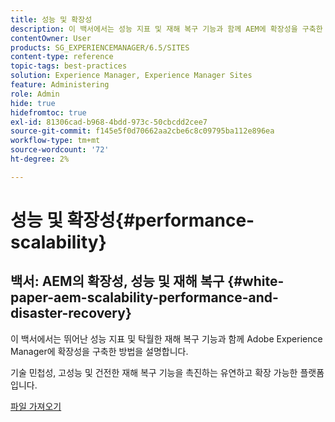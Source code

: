 ```yaml
---
title: 성능 및 확장성
description: 이 백서에서는 성능 지표 및 재해 복구 기능과 함께 AEM에 확장성을 구축한 방법을 설명합니다.
contentOwner: User
products: SG_EXPERIENCEMANAGER/6.5/SITES
content-type: reference
topic-tags: best-practices
solution: Experience Manager, Experience Manager Sites
feature: Administering
role: Admin
hide: true
hidefromtoc: true
exl-id: 81306cad-b968-4bdd-973c-50cbcdd2cee7
source-git-commit: f145e5f0d70662aa2cbe6c8c09795ba112e896ea
workflow-type: tm+mt
source-wordcount: '72'
ht-degree: 2%

---
```


# 성능 및 확장성{#performance-scalability}

## 백서: AEM의 확장성, 성능 및 재해 복구 {#white-paper-aem-scalability-performance-and-disaster-recovery}

이 백서에서는 뛰어난 성능 지표 및 탁월한 재해 복구 기능과 함께 Adobe Experience Manager에 확장성을 구축한 방법을 설명합니다.

기술 민첩성, 고성능 및 건전한 재해 복구 기능을 촉진하는 유연하고 확장 가능한 플랫폼입니다.

[파일 가져오기](assets/aem_scalability_whitepaperfinal-06122015je.pdf)
